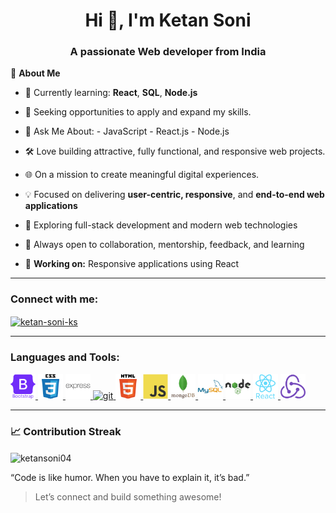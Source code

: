 <h1 align="center">Hi 👋, I'm Ketan Soni</h1>
<h3 align="center">A passionate Web developer from India</h3>


🚀 **About Me**  
- 🌱 Currently learning: **React**, **SQL**, **Node.js** 

- 🤝  Seeking opportunities to apply and expand my skills.

- 💬 Ask Me About:
        - JavaScript
        - React.js
        - Node.js

- 🛠️ Love building attractive, fully functional, and responsive web projects.

- 🌐 On a mission to create meaningful digital experiences.

- 💡 Focused on delivering **user-centric, responsive**, and **end-to-end web applications** 

- 🚀 Exploring full-stack development and modern web technologies 

- 🤝 Always open to collaboration, mentorship, feedback, and learning  

- 🔧 **Working on:** Responsive applications using React


---





<h3 align="left">Connect with me:</h3>
<p align="left">
<a href="https://linkedin.com/in/ketan-soni-ks" target="blank"><img align="center" src="https://raw.githubusercontent.com/rahuldkjain/github-profile-readme-generator/master/src/images/icons/Social/linked-in-alt.svg" alt="ketan-soni-ks" height="30" width="40" /></a>
</p>

---

<h3 align="left">Languages and Tools:</h3>
<p align="left"> <a href="https://getbootstrap.com" target="_blank" rel="noreferrer"> <img src="https://raw.githubusercontent.com/devicons/devicon/master/icons/bootstrap/bootstrap-plain-wordmark.svg" alt="bootstrap" width="40" height="40"/> </a> <a href="https://www.w3schools.com/css/" target="_blank" rel="noreferrer"> <img src="https://raw.githubusercontent.com/devicons/devicon/master/icons/css3/css3-original-wordmark.svg" alt="css3" width="40" height="40"/> </a> <a href="https://expressjs.com" target="_blank" rel="noreferrer"> <img src="https://raw.githubusercontent.com/devicons/devicon/master/icons/express/express-original-wordmark.svg" alt="express" width="40" height="40"/> </a> <a href="https://git-scm.com/" target="_blank" rel="noreferrer"> <img src="https://www.vectorlogo.zone/logos/git-scm/git-scm-icon.svg" alt="git" width="40" height="40"/> </a> <a href="https://www.w3.org/html/" target="_blank" rel="noreferrer"> <img src="https://raw.githubusercontent.com/devicons/devicon/master/icons/html5/html5-original-wordmark.svg" alt="html5" width="40" height="40"/> </a> <a href="https://developer.mozilla.org/en-US/docs/Web/JavaScript" target="_blank" rel="noreferrer"> <img src="https://raw.githubusercontent.com/devicons/devicon/master/icons/javascript/javascript-original.svg" alt="javascript" width="40" height="40"/> </a> <a href="https://www.mongodb.com/" target="_blank" rel="noreferrer"> <img src="https://raw.githubusercontent.com/devicons/devicon/master/icons/mongodb/mongodb-original-wordmark.svg" alt="mongodb" width="40" height="40"/> </a> <a href="https://www.mysql.com/" target="_blank" rel="noreferrer"> <img src="https://raw.githubusercontent.com/devicons/devicon/master/icons/mysql/mysql-original-wordmark.svg" alt="mysql" width="40" height="40"/> </a> <a href="https://nodejs.org" target="_blank" rel="noreferrer"> <img src="https://raw.githubusercontent.com/devicons/devicon/master/icons/nodejs/nodejs-original-wordmark.svg" alt="nodejs" width="40" height="40"/> </a> <a href="https://reactjs.org/" target="_blank" rel="noreferrer"> <img src="https://raw.githubusercontent.com/devicons/devicon/master/icons/react/react-original-wordmark.svg" alt="react" width="40" height="40"/> </a> <a href="https://redux.js.org" target="_blank" rel="noreferrer"> <img src="https://raw.githubusercontent.com/devicons/devicon/master/icons/redux/redux-original.svg" alt="redux" width="40" height="40"/> </a> </p>

---

### 📈 Contribution Streak

<p><img align="center" src="https://github-readme-stats.vercel.app/api/top-langs?username=ketansoni04&show_icons=true&locale=en&layout=compact" alt="ketansoni04" /></p>


“Code is like humor. When you have to explain it, it’s bad.”  
> Let’s connect and build something awesome!
